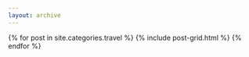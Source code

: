 ```yaml
---
layout: archive
---
```


<div class="tiles">
{% for post in site.categories.travel %}
  {% include post-grid.html %}
{% endfor %}
</div><!-- /.tiles -->

